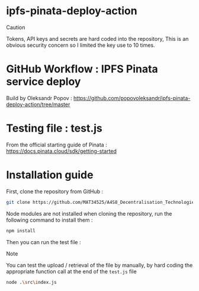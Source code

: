 # ipfs-pinata-deploy-action

>[!CAUTION]
>Tokens, API keys and secrets are hard coded into the repository,
>This is an obvious security concern so I limited the key use to 10 times. 

# GitHub Workflow : IPFS Pinata service deploy

Build by Oleksandr Popov : https://github.com/popovoleksandr/ipfs-pinata-deploy-action/tree/master

# Testing file : test.js

From the official starting guide of Pinata : https://docs.pinata.cloud/sdk/getting-started

# Installation guide

First, clone the repository from GitHub : 

```bash
git clone https://github.com/MAT34525/A4S8_Decentralisation_Technologies
```

Node modules are not installed when cloning the repository, run the following command to install them :

```bash
npm install
```

Then you can run the test file :

>[!NOTE]
> You can test the upload / retrieval of the file by manually, by hard coding the appropriate function call at the end of the `test.js` file 

```bash
node .\src\index.js
```